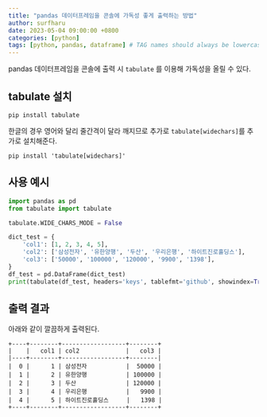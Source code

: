 ```yaml
---
title: "pandas 데이터프레임을 콘솔에 가독성 좋게 출력하는 방법" 
author: surfharu
date: 2023-05-04 09:00:00 +0800
categories: [python]
tags: [python, pandas, dataframe] # TAG names should always be lowercase
---
```


pandas 데이터프레임을 콘솔에 출력 시 `tabulate` 를 이용해 가독성을 올릴 수 있다.

## tabulate 설치
```console
pip install tabulate
```

한글의 경우 영어와 달리 줄간격이 달라 깨지므로 추가로 `tabulate[widechars]`를 추가로 설치해준다.
```console
pip install 'tabulate[widechars]'
```

## 사용 예시
```python
import pandas as pd
from tabulate import tabulate

tabulate.WIDE_CHARS_MODE = False

dict_test = {
    'col1': [1, 2, 3, 4, 5],
    'col2': ['삼성전자', '유한양행', '두산', '우리은행', '하이트진로홀딩스'],
    'col3': ['50000', '100000', '120000', '9900', '1398'],
}
df_test = pd.DataFrame(dict_test)
print(tabulate(df_test, headers='keys', tablefmt='github', showindex=True))
```

## 출력 결과
아래와 같이 깔끔하게 출력된다.
```console
+----+--------+------------------+--------+
|    |   col1 | col2             |   col3 |
|----+--------+------------------+--------|
|  0 |      1 | 삼성전자           |  50000 |
|  1 |      2 | 유한양행           | 100000 |
|  2 |      3 | 두산              | 120000 |
|  3 |      4 | 우리은행           |   9900 |
|  4 |      5 | 하이트진로홀딩스     |   1398 |
+----+--------+------------------+--------+
```